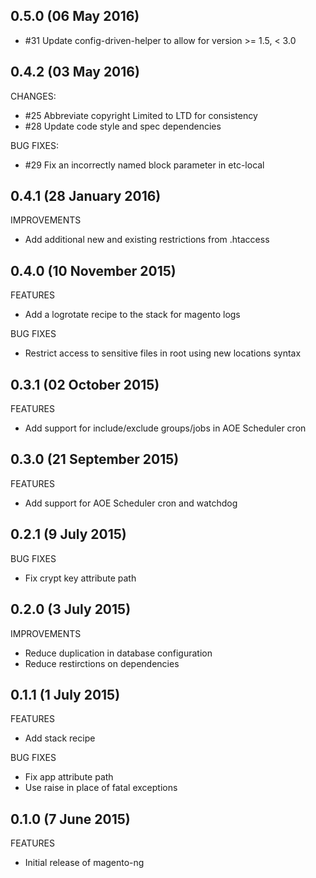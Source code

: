 ## 0.5.0 (06 May 2016)

  * #31 Update config-driven-helper to allow for version >= 1.5, < 3.0

## 0.4.2 (03 May 2016)

CHANGES:

  * #25 Abbreviate copyright Limited to LTD for consistency
  * #28 Update code style and spec dependencies

BUG FIXES:

  * #29 Fix an incorrectly named block parameter in etc-local

## 0.4.1 (28 January 2016)

IMPROVEMENTS

  * Add additional new and existing restrictions from .htaccess

## 0.4.0 (10 November 2015)

FEATURES

  * Add a logrotate recipe to the stack for magento logs

BUG FIXES

  * Restrict access to sensitive files in root using new locations syntax

## 0.3.1 (02 October 2015)

FEATURES

  * Add support for include/exclude groups/jobs in AOE Scheduler cron

## 0.3.0 (21 September 2015)

FEATURES

  * Add support for AOE Scheduler cron and watchdog

## 0.2.1 (9 July 2015)

BUG FIXES

 * Fix crypt key attribute path

## 0.2.0 (3 July 2015)

IMPROVEMENTS

 * Reduce duplication in database configuration
 * Reduce restirctions on dependencies

## 0.1.1 (1 July 2015)

FEATURES

 * Add stack recipe

BUG FIXES

 * Fix app attribute path
 * Use raise in place of fatal exceptions

## 0.1.0 (7 June 2015)

FEATURES

  * Initial release of magento-ng
